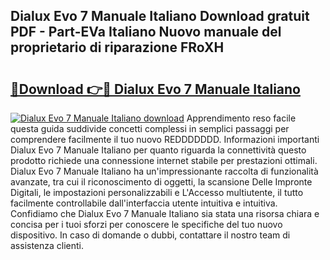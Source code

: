 ## Dialux Evo 7 Manuale Italiano Download gratuit PDF - Part-EVa Italiano Nuovo manuale del proprietario di riparazione FRoXH

# <h2><a href="http://df9oqo.blite.top/?on=Dialux+Evo+7+Manuale+Italiano">🔗Download 👉🔴 Dialux Evo 7 Manuale Italiano</a></h2>

[![Dialux Evo 7 Manuale Italiano download](https://i.imgur.com/lujVjoI.png)](http://df9oqo.blite.top/?on=Dialux+Evo+7+Manuale+Italiano)
Apprendimento reso facile questa guida suddivide concetti complessi in semplici passaggi per comprendere facilmente il tuo nuovo REDDDDDDD. Informazioni importanti Dialux Evo 7 Manuale Italiano per quanto riguarda la connettività questo prodotto richiede una connessione internet stabile per prestazioni ottimali. Dialux Evo 7 Manuale Italiano ha un'impressionante raccolta di funzionalità avanzate, tra cui il riconoscimento di oggetti, la scansione Delle Impronte Digitali, le impostazioni personalizzabili e L'Accesso multiutente, il tutto facilmente controllabile dall'interfaccia utente intuitiva e intuitiva. Confidiamo che Dialux Evo 7 Manuale Italiano sia stata una risorsa chiara e concisa per i tuoi sforzi per conoscere le specifiche del tuo nuovo dispositivo. In caso di domande o dubbi, contattare il nostro team di assistenza clienti.
